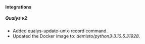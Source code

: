
#### Integrations
##### Qualys v2
- Added qualys-update-unix-record command.
- Updated the Docker image to: *demisto/python3:3.10.5.31928*.

